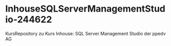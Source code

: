 # InhouseSQLServerManagementStudio-244622
KursRepository zu Kurs Inhouse: SQL Server Management Studio der ppedv AG
